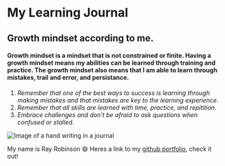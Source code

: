 # My Learning Journal

## Growth mindset according to me. 
#### Growth mindset is a mindset that is not constrained or finite. Having a growth mindset means my abilities can be learned through training and practice. The growth mindset also means that I am able to learn through mistakes, trail and error, and persistance. 


1. _Remember that one of the best ways to success is learning through making mistakes and that mistakes are key to the learning experience_. 
2. _Remember that all skills are learned with time, practice, and repitition_. 
3. _Embrace challenges and don't be afraid to ask questions when confused or stalled_.

![Image of a hand writing in a journal](https://get.pxhere.com/photo/notebook-writing-man-book-person-blur-pen-reading-journal-colourful-color-business-paper-education-composition-school-document-notes-adult-knowledge-1176206.jpg)

My name is Ray Robinson :smile:
Heres a link to my [github portfolio](https://github.com/rayrobinson6776), check it out!
